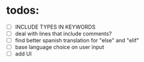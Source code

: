 # todos:
-[ ] INCLUDE TYPES IN KEYWORDS
-[ ] deal with lines that include comments?
-[ ] find better spanish translation for "else" and "elif"
-[ ] base language choice on user input
-[ ] add UI
